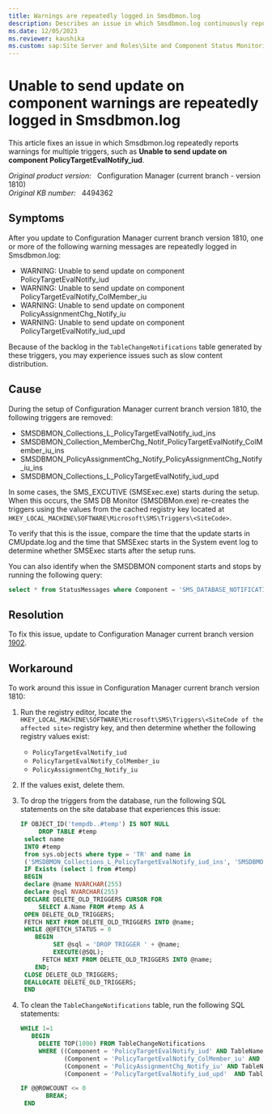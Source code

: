 ```yaml
---
title: Warnings are repeatedly logged in Smsdbmon.log
description: Describes an issue in which Smsdbmon.log continuously reports warnings for multiple triggers such as Unable to send update on component PolicyTargetEvalNotify_iud after updating to Configuration Manager version current branch 1810.
ms.date: 12/05/2023
ms.reviewer: kaushika
ms.custom: sap:Site Server and Roles\Site and Component Status Monitoring
---
```

# Unable to send update on component warnings are repeatedly logged in Smsdbmon.log

This article fixes an issue in which Smsdbmon.log repeatedly reports warnings for multiple triggers, such as **Unable to send update on component PolicyTargetEvalNotify_iud**.

_Original product version:_ &nbsp; Configuration Manager (current branch - version 1810)  
_Original KB number:_ &nbsp; 4494362

## Symptoms

After you update to Configuration Manager current branch version 1810, one or more of the following warning messages are repeatedly logged in Smsdbmon.log:

- WARNING: Unable to send update on component PolicyTargetEvalNotify_iud
- WARNING: Unable to send update on component PolicyTargetEvalNotify_ColMember_iu
- WARNING: Unable to send update on component PolicyAssignmentChg_Notify_iu
- WARNING: Unable to send update on component PolicyTargetEvalNotify_iud_upd

Because of the backlog in the `TableChangeNotifications` table generated by these triggers, you may experience issues such as slow content distribution.

## Cause

During the setup of Configuration Manager current branch version 1810, the following triggers are removed:

- SMSDBMON_Collections_L_PolicyTargetEvalNotify_iud_ins
- SMSDBMON_Collection_MemberChg_Notif_PolicyTargetEvalNotify_ColMember_iu_ins
- SMSDBMON_PolicyAssignmentChg_Notify_PolicyAssignmentChg_Notify_iu_ins
- SMSDBMON_Collections_L_PolicyTargetEvalNotify_iud_upd

In some cases, the SMS_EXCUTIVE (SMSExec.exe) starts during the setup. When this occurs, the SMS DB Monitor (SMSDBMon.exe) re-creates the triggers using the values from the cached registry key located at `HKEY_LOCAL_MACHINE\SOFTWARE\Microsoft\SMS\Triggers\<SiteCode>`.

To verify that this is the issue, compare the time that the update starts in CMUpdate.log and the time that SMSExec starts in the System event log to determine whether SMSExec starts after the setup runs.

You can also identify when the SMSDBMON component starts and stops by running the following query:

```sql
select * from StatusMessages where Component = 'SMS_DATABASE_NOTIFICATION_MONITOR' and MessageID in (500, 501, 502, 503, 504) order by Time DESC
```

## Resolution

To fix this issue, update to Configuration Manager current branch version [1902](/mem/configmgr/core/plan-design/changes/whats-new-in-version-1902).

## Workaround

To work around this issue in Configuration Manager current branch version 1810:

1. Run the registry editor, locate the `HKEY_LOCAL_MACHINE\SOFTWARE\Microsoft\SMS\Triggers\<SiteCode of the affected site>` registry key, and then determine whether the following registry values exist:

   - `PolicyTargetEvalNotify_iud`
   - `PolicyTargetEvalNotify_ColMember_iu`
   - `PolicyAssignmentChg_Notify_iu`

1. If the values exist, delete them.
1. To drop the triggers from the database, run the following SQL statements on the site database that experiences this issue:

    ```sql
    IF OBJECT_ID('tempdb..#temp') IS NOT NULL
         DROP TABLE #temp
     select name
     INTO #temp
     from sys.objects where type = 'TR' and name in
     ('SMSDBMON_Collections_L_PolicyTargetEvalNotify_iud_ins', 'SMSDBMON_Collection_MemberChg_Notif_PolicyTargetEvalNotify_ColMember_iu_ins', 'SMSDBMON_PolicyAssignmentChg_Notify_PolicyAssignmentChg_Notify_iu_ins','SMSDBMON_Collections_L_PolicyTargetEvalNotify_iud_upd')
     IF Exists (select 1 from #temp)
     BEGIN
     declare @name NVARCHAR(255)
     declare @sql NVARCHAR(255)
     DECLARE DELETE_OLD_TRIGGERS CURSOR FOR
         SELECT A.Name FROM #temp AS A
     OPEN DELETE_OLD_TRIGGERS;
     FETCH NEXT FROM DELETE_OLD_TRIGGERS INTO @name;
     WHILE @@FETCH_STATUS = 0
        BEGIN
             SET @sql = 'DROP TRIGGER ' + @name;
             EXECUTE(@SQL);
          FETCH NEXT FROM DELETE_OLD_TRIGGERS INTO @name;
        END;
     CLOSE DELETE_OLD_TRIGGERS;
     DEALLOCATE DELETE_OLD_TRIGGERS;
     END
    ```

1. To clean the `TableChangeNotifications` table, run the following SQL statements:

    ```sql
    WHILE 1=1
       BEGIN
         DELETE TOP(1000) FROM TableChangeNotifications
         WHERE ((Component = 'PolicyTargetEvalNotify_iud' AND TableName = 'Collections_L') OR
                (Component = 'PolicyTargetEvalNotify_ColMember_iu' AND TableName = 'Collection_MemberChg_Notif') OR
                (Component = 'PolicyAssignmentChg_Notify_iu' AND TableName = 'PolicyAssignmentChg_Notify') OR
                (Component = 'PolicyTargetEvalNotify_iud_upd'  AND TableName = 'Collections_L'))

    IF @@ROWCOUNT <= 0
           BREAK;
     END
    ```
